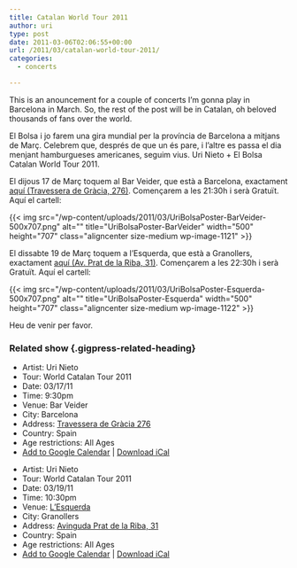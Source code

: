```yaml
---
title: Catalan World Tour 2011
author: uri
type: post
date: 2011-03-06T02:06:55+00:00
url: /2011/03/catalan-world-tour-2011/
categories:
  - concerts

---
```

This is an anouncement for a couple of concerts I&#8217;m gonna play in Barcelona in March. So, the rest of the post will be in Catalan, oh beloved thousands of fans over the world.

El Bolsa i jo farem una gira mundial per la província de Barcelona a mitjans de Març. Celebrem que, després de que un és pare, i l&#8217;altre es passa el dia menjant hamburgueses americanes, seguim vius. Uri Nieto + El Bolsa Catalan World Tour 2011.

El dijous 17 de Març toquem al Bar Veider, que està a Barcelona, exactament [aquí (Travessera de Gràcia, 276)][1]. Començarem a les 21:30h i serà Gratuït. Aquí el cartell:

{{< img src="/wp-content/uploads/2011/03/UriBolsaPoster-BarVeider-500x707.png" alt="" title="UriBolsaPoster-BarVeider" width="500" height="707" class="aligncenter size-medium wp-image-1121" >}} 

El dissabte 19 de Març toquem a l&#8217;Esquerda, que està a Granollers, exactament [aquí (Av. Prat de la Riba, 31)][2]. Començarem a les 22:30h i serà Gratuït. Aquí el cartell:

{{< img src="/wp-content/uploads/2011/03/UriBolsaPoster-Esquerda-500x707.png" alt="" title="UriBolsaPoster-Esquerda" width="500" height="707" class="aligncenter size-medium wp-image-1122" >}} 

Heu de venir per favor.

### Related show {.gigpress-related-heading}

<ul class="gigpress-related-show active">
  <li>
    <span class="gigpress-related-label">Artist:</span> <span class="gigpress-related-item">Uri Nieto</span>
  </li>
  <li>
    <span class="gigpress-related-label">Tour:</span> <span class="gigpress-related-item">World Catalan Tour 2011</span>
  </li>
  <li>
    <span class="gigpress-related-label">Date:</span> <span class="gigpress-related-item">03/17/11 </span>
  </li>
  <li>
    <span class="gigpress-related-label">Time:</span> <span class="gigpress-related-item">9:30pm</span>
  </li>
  <li>
    <span class="gigpress-related-label">Venue:</span> <span class="gigpress-show-related">Bar Veider</span>
  </li>
  <li>
    <span class="gigpress-related-label">City:</span> <span class="gigpress-related-item">Barcelona </span>
  </li>
  <li>
    <span class="gigpress-related-label">Address:</span> <span class="gigpress-related-item"><a href="http://maps.google.com/maps?&q=Travessera+de+Gr%C3%A0cia+276,Barcelona,ES" class="gigpress-address">Travessera de Gràcia 276</a></span>
  </li>
  <li>
    <span class="gigpress-related-label">Country:</span> <span class="gigpress-related-item">Spain</span>
  </li>
  <li>
    <span class="gigpress-related-label">Age restrictions:</span> <span class="gigpress-related-item">All Ages</span>
  </li>
  <li>
    <a href="http://www.google.com/calendar/event?action=TEMPLATE&text=Uri+Nieto+at+Bar+Veider&dates=20110318T013000Z/20110318T013000Z&sprop=website:http%3A%2F%2Furinieto.com&sprop=name:Uri+Nieto&location=Bar+Veider%2C+Travessera+de+Gr%C3%A0cia+276%2C+Barcelona%2C+ES&details=Tour%3A+World+Catalan+Tour+2011.+All+Ages&trp=true;">Add to Google Calendar</a> | <a href="/?feed=gigpress-ical&show_id=1">Download iCal</a>
  </li>
</ul>

<ul class="gigpress-related-show active">
  <li>
    <span class="gigpress-related-label">Artist:</span> <span class="gigpress-related-item">Uri Nieto</span>
  </li>
  <li>
    <span class="gigpress-related-label">Tour:</span> <span class="gigpress-related-item">World Catalan Tour 2011</span>
  </li>
  <li>
    <span class="gigpress-related-label">Date:</span> <span class="gigpress-related-item">03/19/11 </span>
  </li>
  <li>
    <span class="gigpress-related-label">Time:</span> <span class="gigpress-related-item">10:30pm</span>
  </li>
  <li>
    <span class="gigpress-related-label">Venue:</span> <span class="gigpress-show-related"><a href="http://esquerda.bloc.cat/">L&#8217;Esquerda</a></span>
  </li>
  <li>
    <span class="gigpress-related-label">City:</span> <span class="gigpress-related-item">Granollers </span>
  </li>
  <li>
    <span class="gigpress-related-label">Address:</span> <span class="gigpress-related-item"><a href="http://maps.google.com/maps?&q=Avinguda+Prat+de+la+Riba%2C+31,Granollers,ES" class="gigpress-address">Avinguda Prat de la Riba, 31</a></span>
  </li>
  <li>
    <span class="gigpress-related-label">Country:</span> <span class="gigpress-related-item">Spain</span>
  </li>
  <li>
    <span class="gigpress-related-label">Age restrictions:</span> <span class="gigpress-related-item">All Ages</span>
  </li>
  <li>
    <a href="http://www.google.com/calendar/event?action=TEMPLATE&text=Uri+Nieto+at+L%27Esquerda&dates=20110320T023000Z/20110320T023000Z&sprop=website:http%3A%2F%2Furinieto.com&sprop=name:Uri+Nieto&location=L%27Esquerda%2C+Avinguda+Prat+de+la+Riba%2C+31%2C+Granollers%2C+ES&details=Tour%3A+World+Catalan+Tour+2011.+All+Ages&trp=true;">Add to Google Calendar</a> | <a href="/?feed=gigpress-ical&show_id=2">Download iCal</a>
  </li>
</ul>

 [1]: http://maps.google.com/maps?q=Travessera+de+Gr%C3%A0cia+276&ie=UTF8&hq=&hnear=Travessera+de+Gr%C3%A0cia,+276,+08025+Barcelona,+Catalunya,+Spain&t=h&z=16
 [2]: http://maps.google.com/maps?q=Avinguda+d%27Enric+Prat+de+la+Riba,+31,+08401+Granollers,+Barcelona,+Catalunya,+Spain&ie=UTF8&hl=en&geocode=FYzPegIdkuIiAA&split=0&sll=37.0625,-95.677068&sspn=23.875,57.630033&hq=&hnear=Avinguda+d%27Enric+Prat+de+la+Riba,+31,+08401+Granollers,+Barcelona,+Catalunya,+Spain&t=h&z=16
